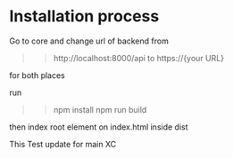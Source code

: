 # Installation process
Go to core and change url of backend from 
>> http://localhost:8000/api
 to
>> https://{your URL}

for both places


run 
>> npm install
>> npm run build

then index root element on index.html inside dist

This Test update for main XC